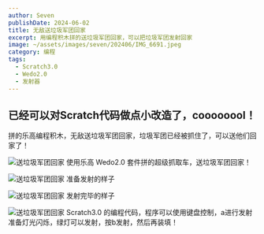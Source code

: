 ```yaml
---
author: Seven
publishDate: 2024-06-02
title: 无敌送垃圾军团回家
excerpt: 用编程积木拼的送垃圾军团回家，可以把垃圾军团发射回家
image: ~/assets/images/seven/202406/IMG_6691.jpeg
category: 编程
tags:
  - Scratch3.0
  - Wedo2.0
  - 发射器
---
```


## 已经可以对Scratch代码做点小改造了，coooooool！

拼的乐高编程积木，无敌送垃圾军团回家，垃圾军团已经被抓住了，可以送他们回家了！

![送垃圾军团回家](~/assets/images/seven/202406/IMG_6694.jpeg)
使用乐高 Wedo2.0 套件拼的超级抓取车，送垃圾军团回家！

![送垃圾军团回家](~/assets/images/seven/202406/IMG_6693.jpeg)
准备发射的样子

![送垃圾军团回家](~/assets/images/seven/202406/IMG_6691.jpeg)
发射完毕的样子

![送垃圾军团回家](~/assets/images/seven/202406/sljjthj.png)
Scratch3.0 的编程代码，程序可以使用键盘控制，a进行发射准备灯光闪烁，绿灯可以发射，按b发射，然后再装填！
